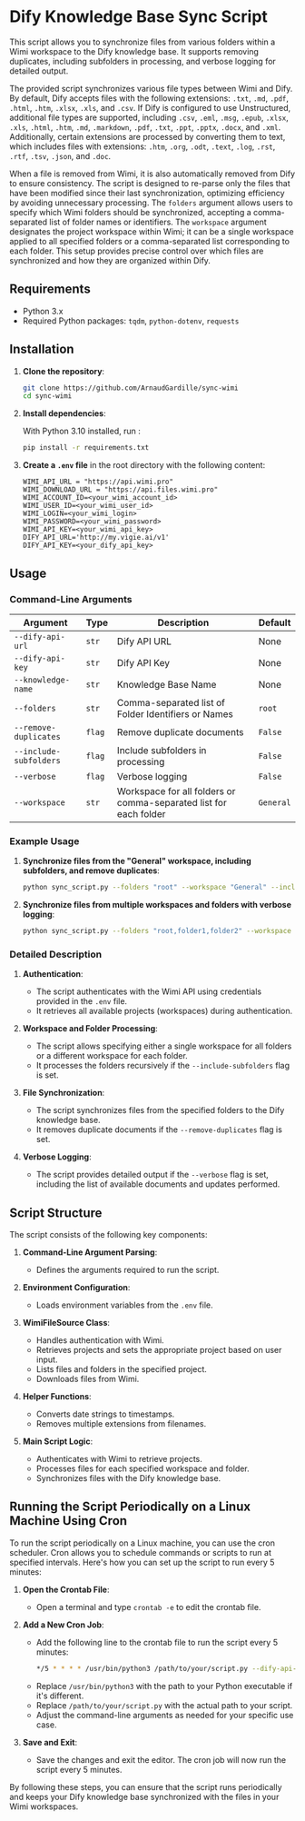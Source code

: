 # Dify Knowledge Base Sync Script

This script allows you to synchronize files from various folders within a Wimi workspace to the Dify knowledge base. It supports removing duplicates, including subfolders in processing, and verbose logging for detailed output.

The provided script synchronizes various file types between Wimi and Dify. By default, Dify accepts files with the following extensions: `.txt`, `.md`, `.pdf`, `.html`, `.htm`, `.xlsx`, `.xls`, and `.csv`. If Dify is configured to use Unstructured, additional file types are supported, including `.csv`, `.eml`, `.msg`, `.epub`, `.xlsx`, `.xls`, `.html`, `.htm`, `.md`, `.markdown`, `.pdf`, `.txt`, `.ppt`, `.pptx`, `.docx`, and `.xml`. Additionally, certain extensions are processed by converting them to text, which includes files with extensions: `.htm`, `.org`, `.odt`, `.text`, `.log`, `.rst`, `.rtf`, `.tsv`, `.json`, and `.doc`.

When a file is removed from Wimi, it is also automatically removed from Dify to ensure consistency. The script is designed to re-parse only the files that have been modified since their last synchronization, optimizing efficiency by avoiding unnecessary processing. The `folders` argument allows users to specify which Wimi folders should be synchronized, accepting a comma-separated list of folder names or identifiers. The `workspace` argument designates the project workspace within Wimi; it can be a single workspace applied to all specified folders or a comma-separated list corresponding to each folder. This setup provides precise control over which files are synchronized and how they are organized within Dify.

## Requirements

- Python 3.x
- Required Python packages: `tqdm`, `python-dotenv`, `requests`

## Installation

1. **Clone the repository**:
   ```bash
   git clone https://github.com/ArnaudGardille/sync-wimi
   cd sync-wimi
   ```

2. **Install dependencies**:

   With Python 3.10 installed, run :
   ```bash
   pip install -r requirements.txt
   ```

3. **Create a `.env` file** in the root directory with the following content:
   ```env
   WIMI_API_URL = "https://api.wimi.pro"
   WIMI_DOWNLOAD_URL = "https://api.files.wimi.pro"
   WIMI_ACCOUNT_ID=<your_wimi_account_id>
   WIMI_USER_ID=<your_wimi_user_id>
   WIMI_LOGIN=<your_wimi_login>
   WIMI_PASSWORD=<your_wimi_password>
   WIMI_API_KEY=<your_wimi_api_key>
   DIFY_API_URL='http://my.vigie.ai/v1'
   DIFY_API_KEY=<your_dify_api_key>
   ```

## Usage

### Command-Line Arguments

| Argument              | Type    | Description                                                                                   | Default     |
|-----------------------|---------|-----------------------------------------------------------------------------------------------|-------------|
| `--dify-api-url`      | `str`   | Dify API URL                                                                                  | None        |
| `--dify-api-key`      | `str`   | Dify API Key                                                                                  | None        |
| `--knowledge-name`    | `str`   | Knowledge Base Name                                                                           | None        |
| `--folders`           | `str`   | Comma-separated list of Folder Identifiers or Names                                           | `root`      |
| `--remove-duplicates` | `flag`  | Remove duplicate documents                                                                    | `False`     |
| `--include-subfolders`| `flag`  | Include subfolders in processing                                                              | `False`     |
| `--verbose`           | `flag`  | Verbose logging                                                                               | `False`     |
| `--workspace`         | `str`   | Workspace for all folders or comma-separated list for each folder                             | `General`   |

### Example Usage

1. **Synchronize files from the "General" workspace, including subfolders, and remove duplicates**:
   ```bash
   python sync_script.py --folders "root" --workspace "General" --include-subfolders --remove-duplicates
   ```

2. **Synchronize files from multiple workspaces and folders with verbose logging**:
   ```bash
   python sync_script.py --folders "root,folder1,folder2" --workspace "General,Workspace1,Workspace2" --verbose
   ```

### Detailed Description

1. **Authentication**:
    - The script authenticates with the Wimi API using credentials provided in the `.env` file.
    - It retrieves all available projects (workspaces) during authentication.

2. **Workspace and Folder Processing**:
    - The script allows specifying either a single workspace for all folders or a different workspace for each folder.
    - It processes the folders recursively if the `--include-subfolders` flag is set.

3. **File Synchronization**:
    - The script synchronizes files from the specified folders to the Dify knowledge base.
    - It removes duplicate documents if the `--remove-duplicates` flag is set.

4. **Verbose Logging**:
    - The script provides detailed output if the `--verbose` flag is set, including the list of available documents and updates performed.

## Script Structure

The script consists of the following key components:

1. **Command-Line Argument Parsing**:
   - Defines the arguments required to run the script.

2. **Environment Configuration**:
   - Loads environment variables from the `.env` file.

3. **WimiFileSource Class**:
   - Handles authentication with Wimi.
   - Retrieves projects and sets the appropriate project based on user input.
   - Lists files and folders in the specified project.
   - Downloads files from Wimi.

4. **Helper Functions**:
   - Converts date strings to timestamps.
   - Removes multiple extensions from filenames.

5. **Main Script Logic**:
   - Authenticates with Wimi to retrieve projects.
   - Processes files for each specified workspace and folder.
   - Synchronizes files with the Dify knowledge base.

## Running the Script Periodically on a Linux Machine Using Cron

To run the script periodically on a Linux machine, you can use the cron scheduler. Cron allows you to schedule commands or scripts to run at specified intervals. Here's how you can set up the script to run every 5 minutes:

1. **Open the Crontab File**:
   - Open a terminal and type `crontab -e` to edit the crontab file.

2. **Add a New Cron Job**:
   - Add the following line to the crontab file to run the script every 5 minutes:
     ```bash
     */5 * * * * /usr/bin/python3 /path/to/your/script.py --dify-api-url "https://api.dify.ai" --dify-api-key "your_dify_api_key" --knowledge-name "My Knowledge Base" --folders "root" --workspace "General" --include-subfolders --remove-duplicates
     ```
   - Replace `/usr/bin/python3` with the path to your Python executable if it's different.
   - Replace `/path/to/your/script.py` with the actual path to your script.
   - Adjust the command-line arguments as needed for your specific use case.

3. **Save and Exit**:
   - Save the changes and exit the editor. The cron job will now run the script every 5 minutes.

By following these steps, you can ensure that the script runs periodically and keeps your Dify knowledge base synchronized with the files in your Wimi workspaces.